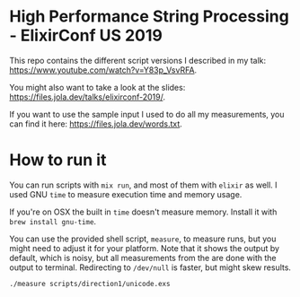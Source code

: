 # High Performance String Processing - ElixirConf US 2019

This repo contains the different script versions I described in my talk: https://www.youtube.com/watch?v=Y83p_VsvRFA.

You might also want to take a look at the slides: https://files.jola.dev/talks/elixirconf-2019/.

If you want to use the sample input I used to do all my measurements, you can find it here: https://files.jola.dev/words.txt.

# How to run it

You can run scripts with `mix run`, and most of them with `elixir` as well. I used GNU `time` to measure execution time and memory usage.

If you're on OSX the built in `time` doesn't measure memory. Install it with `brew install gnu-time`.

You can use the provided shell script, `measure`, to measure runs, but you might need to adjust it for your platform. Note that it shows the output by default, which is noisy, but all measurements from the are done with the output to terminal. Redirecting to `/dev/null` is faster, but might skew results.

```sh
./measure scripts/direction1/unicode.exs
```
